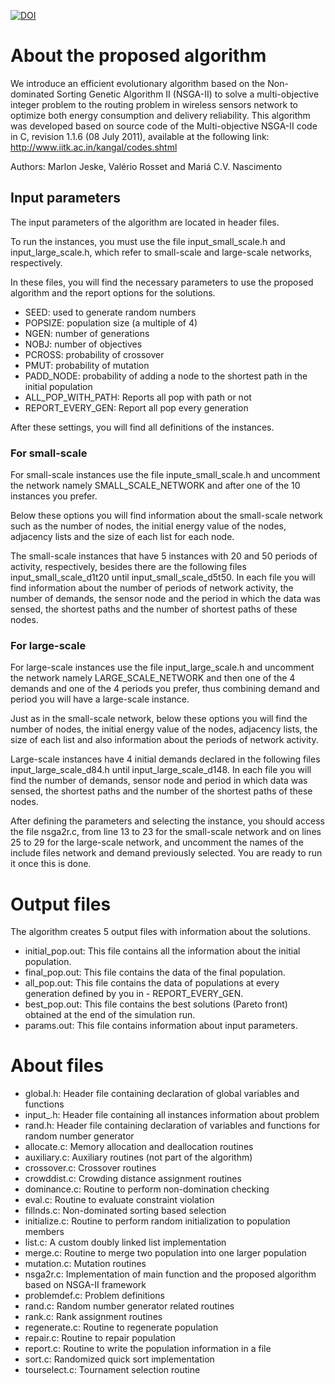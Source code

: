 [![DOI](https://zenodo.org/badge/246682755.svg)](https://zenodo.org/doi/10.5281/zenodo.3706954)

# About the proposed algorithm

We introduce an efficient evolutionary algorithm based on the Non-dominated Sorting Genetic Algorithm II (NSGA-II) to solve a multi-objective integer problem to the routing problem in wireless sensors network to optimize both energy consumption and delivery reliability. This algorithm was developed based on source code of the Multi-objective NSGA-II code in C, revision 1.1.6 (08 July 2011), available at the following link: http://www.iitk.ac.in/kangal/codes.shtml

Authors: Marlon Jeske, Valério Rosset and Mariá C.V. Nascimento

## Input parameters

The input parameters of the algorithm are located in header files.

To run the instances, you must use the file input_small_scale.h and input_large_scale.h, which refer to small-scale and large-scale networks, respectively.

In these files, you will find the necessary parameters to use the proposed algorithm and the report options for the solutions.

- SEED: used to generate random numbers
- POPSIZE: population size (a multiple of 4)
- NGEN: number of generations
- NOBJ: number of objectives
- PCROSS: probability of crossover
- PMUT: probability of mutation
- PADD_NODE: probability of adding a node to the shortest path in the initial population
- ALL_POP_WITH_PATH: Reports all pop with path or not
- REPORT_EVERY_GEN: Report all pop every generation

After these settings, you will find all definitions of the instances.

### For small-scale

For small-scale instances use the file inpute_small_scale.h and uncomment the network namely SMALL_SCALE_NETWORK and after one of the 10 instances you prefer.

Below these options you will find information about the small-scale network such as the number of nodes, the initial energy value of the nodes, adjacency lists and the size of each list for each node.

The small-scale instances that have 5 instances with 20 and 50 periods of activity, respectively, besides there are the following files input_small_scale_d1t20 until input_small_scale_d5t50. In each file you will find information about the number of periods of network activity, the number of demands, the sensor node and the period in which the data was sensed, the shortest paths and the number of shortest paths of these nodes.

### For large-scale

For large-scale instances use the file input_large_scale.h and uncomment the network namely LARGE_SCALE_NETWORK and then one of the 4 demands and one of the 4 periods you prefer, thus combining demand and period you will have a large-scale instance.

Just as in the small-scale network, below these options you will find the number of nodes, the initial energy value of the nodes, adjacency lists, the size of each list and also information about the periods of network activity.

Large-scale instances have 4 initial demands declared in the following files input_large_scale_d84.h until input_large_scale_d148. In each file you will find the number of demands, sensor node and period in which data was sensed, the shortest paths and the number of the shortest paths of these nodes.

After defining the parameters and selecting the instance, you should access the file nsga2r.c, from line 13 to 23 for the small-scale network and on lines 25 to 29 for the large-scale network, and uncomment the names of the include files network and demand previously selected. You are ready to run it once this is done.


# Output files

The algorithm creates 5 output files with information about the solutions.

- initial_pop.out: This file contains all the information about the initial population.
- final_pop.out: This file contains the data of the final population.
- all_pop.out: This file contains the data of populations at every generation defined by you in - REPORT_EVERY_GEN.
- best_pop.out: This file contains the best solutions (Pareto front) obtained at the end of the simulation run.
- params.out: This file contains information about input parameters.




# About files

- global.h: Header file containing declaration of global variables and functions
- input_.h: Header file containing all instances information about problem
- rand.h: Header file containing declaration of variables and functions for random number generator
- allocate.c: Memory allocation and deallocation routines
- auxiliary.c: Auxiliary routines (not part of the algorithm)
- crossover.c: Crossover routines
- crowddist.c: Crowding distance assignment routines
- dominance.c: Routine to perform non-domination checking
- eval.c: Routine to evaluate constraint violation
- fillnds.c: Non-dominated sorting based selection
- initialize.c: Routine to perform random initialization to population members
- list.c: A custom doubly linked list implementation
- merge.c: Routine to merge two population into one larger population
- mutation.c: Mutation routines
- nsga2r.c: Implementation of main function and the proposed algorithm based on NSGA-II framework
- problemdef.c: Problem definitions
- rand.c: Random number generator related routines
- rank.c: Rank assignment routines
- regenerate.c: Routine to regenerate population
- repair.c: Routine to repair population
- report.c: Routine to write the population information in a file
- sort.c: Randomized quick sort implementation
- tourselect.c: Tournament selection routine
